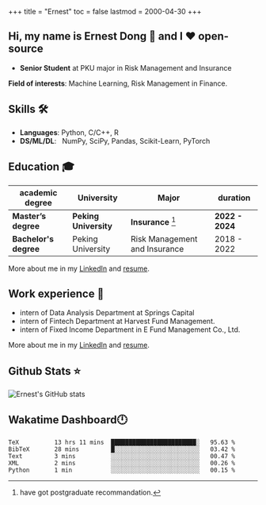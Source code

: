 +++
title = "Ernest"
toc = false
lastmod = 2000-04-30
+++

## Hi, my name is Ernest Dong 👋 and I ❤️ open-source

- **Senior Student** at PKU major in Risk Management and Insurance

**Field of interests**: Machine Learning, Risk Management in Finance.

## Skills 🛠️

- **Languages**:        Python, C/C++, R
- **DS/ML/DL**: &nbsp;  NumPy, SciPy, Pandas, Scikit-Learn, PyTorch

## Education 🎓

| academic degree       | University            | Major                         | duration        |
| --------------------- | --------------------- | ----------------------------- | --------------- |
| **Master’s degree**   | **Peking University** | **Insurance** [^1]            | **2022 - 2024** |
| **Bachelor's degree** | Peking University     | Risk Management and Insurance | 2018 - 2022     |

More about me in my [LinkedIn](https://www.linkedin.com/in/晨阳-董-918ab41b4/) and [resume](../files/resume.pdf).

## Work experience 👔

- intern of Data Analysis Department at Springs Capital
- intern of Fintech Department at Harvest Fund Management.
- intern of Fixed Income Department in E Fund Management Co., Ltd.

More about me in my [LinkedIn](https://www.linkedin.com/in/晨阳-董-918ab41b4/) and [resume](./files/resume.pdf).

## Github Stats ⭐

![Ernest's GitHub stats](https://github-readme-stats.vercel.app/api?username=ErnestDong&show_icons=true)

## Wakatime Dashboard🕛

<!--START_SECTION:waka-->

```text
TeX          13 hrs 11 mins  ████████████████████████░   95.63 %
BibTeX       28 mins         █░░░░░░░░░░░░░░░░░░░░░░░░   03.42 %
Text         3 mins          ░░░░░░░░░░░░░░░░░░░░░░░░░   00.47 %
XML          2 mins          ░░░░░░░░░░░░░░░░░░░░░░░░░   00.26 %
Python       1 min           ░░░░░░░░░░░░░░░░░░░░░░░░░   00.15 %
```

<!--END_SECTION:waka-->

[^1]: have got postgraduate recommandation.
